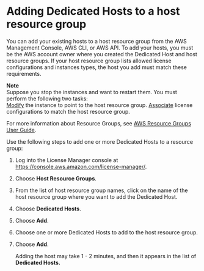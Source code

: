 # Adding Dedicated Hosts to a host resource group<a name="add-hosts"></a>

You can add your existing hosts to a host resource group from the AWS Management Console, AWS CLI, or AWS API\. To add your hosts, you must be the AWS account owner where you created the Dedicated Host and host resource groups\. If your host resource group lists allowed license configurations and instances types, the host you add must match these requirements\. 

**Note**  
Suppose you stop the instances and want to restart them\. You must perform the following two tasks:  
 [Modify](https://docs.aws.amazon.com/AWSEC2/latest/APIReference/API_ModifyInstancePlacement.html) the instance to point to the host resource group\.
[Associate](https://docs.aws.amazon.com/license-manager/latest/APIReference/API_UpdateLicenseSpecificationsForResource.html) license configurations to match the host resource group\.

For more information about Resource Groups, see [AWS Resource Groups User Guide](https://docs.aws.amazon.com/ARG/latest/userguide/welcome.html)\.

Use the following steps to add one or more Dedicated Hosts to a resource group:

1. Log into the License Manager console at [https://console\.aws\.amazon\.com/license\-manager/](https://console.aws.amazon.com/license-manager/)\.

1. Choose **Host Resource Groups**\.

1. From the list of host resource group names, click on the name of the host resource group where you want to add the Dedicated Host\.

1. Choose **Dedicated Hosts**\. 

1. Choose **Add**\.

1. Choose one or more Dedicated Hosts to add to the host resource group\. 

1. Choose **Add**\.

   Adding the host may take 1 \- 2 minutes, and then it appears in the list of **Dedicated Hosts\.**